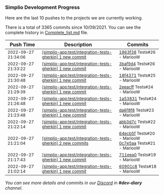 
### Simplio Development Progress

Here are the last 10 pushes to the projects we are currently working.

There is a total of 3365 commits since 10/09/2021. You can see the complete history in
 [Complete_list.md](Complete_list.md) file.

| Push Time | Description | Commits |
| --- | --- | --- |
| <sub>2022-09-27 21:34:06</sub> | <sub>[[simplio-app:test/integration\-tests\-gherkin] 1 new commit](https://github.com/SimplioOfficial/simplio-app/commit/1863f38eb84915879d8c95de2e1aee9945831fa2)</sub> | <sub>[1863f38](https://github.com/SimplioOfficial/simplio-app/commit/1863f38eb84915879d8c95de2e1aee9945831fa2) Tests#26 - MariooW</sub> |
| <sub>2022-09-27 21:33:22</sub> | <sub>[[simplio-app:test/integration\-tests\-gherkin] 1 new commit](https://github.com/SimplioOfficial/simplio-app/commit/3baf9d49e73746f4469058e650de45696c1ea60e)</sub> | <sub>[3baf9d4](https://github.com/SimplioOfficial/simplio-app/commit/3baf9d49e73746f4469058e650de45696c1ea60e) Tests#26 - MariooW</sub> |
| <sub>2022-09-27 21:30:48</sub> | <sub>[[simplio-app:test/integration\-tests\-gherkin] 1 new commit](https://github.com/SimplioOfficial/simplio-app/commit/18f437187966a8e2a998218552103724fdad1a83)</sub> | <sub>[18f4371](https://github.com/SimplioOfficial/simplio-app/commit/18f437187966a8e2a998218552103724fdad1a83) Tests#25 - MariooW</sub> |
| <sub>2022-09-27 21:29:39</sub> | <sub>[[simplio-app:test/integration\-tests\-gherkin] 1 new commit](https://github.com/SimplioOfficial/simplio-app/commit/2eeacff64c21167f8c47a564ad016b2f1be2e99a)</sub> | <sub>[2eeacff](https://github.com/SimplioOfficial/simplio-app/commit/2eeacff64c21167f8c47a564ad016b2f1be2e99a) Tests#24 - MariooW</sub> |
| <sub>2022-09-27 21:26:48</sub> | <sub>[[simplio-app:test/integration\-tests\-gherkin] 1 new commit](https://github.com/SimplioOfficial/simplio-app/commit/1a538314abe0fb22dc7723c9b299170425a3d094)</sub> | <sub>[1a53831](https://github.com/SimplioOfficial/simplio-app/commit/1a538314abe0fb22dc7723c9b299170425a3d094) Tests#24 - MariooW</sub> |
| <sub>2022-09-27 21:23:48</sub> | <sub>[[simplio-app:test/integration\-tests\-gherkin] 1 new commit](https://github.com/SimplioOfficial/simplio-app/commit/da6f8f8cd9321c004476c89faf9fdef99aeaebc5)</sub> | <sub>[da6f8f8](https://github.com/SimplioOfficial/simplio-app/commit/da6f8f8cd9321c004476c89faf9fdef99aeaebc5) Tests#23 - MariooW</sub> |
| <sub>2022-09-27 21:22:14</sub> | <sub>[[simplio-app:test/integration\-tests\-gherkin] 1 new commit](https://github.com/SimplioOfficial/simplio-app/commit/abb3d7c0160c35590110ba06d8333b6df1cad37b)</sub> | <sub>[abb3d7c](https://github.com/SimplioOfficial/simplio-app/commit/abb3d7c0160c35590110ba06d8333b6df1cad37b) Tests#22 - MariooW</sub> |
| <sub>2022-09-27 21:21:04</sub> | <sub>[[simplio-app:test/integration\-tests\-gherkin] 2 new commits](https://github.com/SimplioOfficial/simplio-app/compare/711eea07a52c...0c7e5aacb4e2)</sub> | <sub>[64ecb5f](https://github.com/SimplioOfficial/simplio-app/commit/64ecb5fddd0927e6cb562fdd6518c18182e1bbef) Tests#20 - MariooW<br>[0c7e5aa](https://github.com/SimplioOfficial/simplio-app/commit/0c7e5aacb4e213306718c7b0182ea2ddd1590048) Tests#21 - MariooW</sub> |
| <sub>2022-09-27 21:17:43</sub> | <sub>[[simplio-app:test/integration\-tests\-gherkin] 1 new commit](https://github.com/SimplioOfficial/simplio-app/commit/711eea07a52c0d246dbd1d1d2e095b79fef2fdcb)</sub> | <sub>[711eea0](https://github.com/SimplioOfficial/simplio-app/commit/711eea07a52c0d246dbd1d1d2e095b79fef2fdcb) Tests#19 - MariooW</sub> |
| <sub>2022-09-27 21:02:14</sub> | <sub>[[simplio-app:test/integration\-tests\-gherkin] 1 new commit](https://github.com/SimplioOfficial/simplio-app/commit/60901c8ac72f209a6485d01c9b48e645cb57abb6)</sub> | <sub>[60901c8](https://github.com/SimplioOfficial/simplio-app/commit/60901c8ac72f209a6485d01c9b48e645cb57abb6) Tests#18 - MariooW</sub> |

_You can see more details and commits in our [Discord](https://discord.gg/aKhjuwZmdP) in **#dev-diary** channel._
